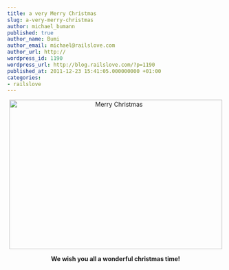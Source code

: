 ```yaml
---
title: a very Merry Christmas
slug: a-very-merry-christmas
author: michael_bumann
published: true
author_name: Bumi
author_email: michael@railslove.com
author_url: http://
wordpress_id: 1190
wordpress_url: http://blog.railslove.com/?p=1190
published_at: 2011-12-23 15:41:05.000000000 +01:00
categories:
- railslove
---
```

<p style="text-align: center;"><a href="http://blog.railslove.com/wp-content/uploads/2011/12/weihnachtskarte_thumb1.jpg">
<img class="aligncenter size-full wp-image-1196" title="Merry Christmas" src="http://blog.railslove.com/wp-content/uploads/2011/12/weihnachtskarte_thumb1.jpg" alt="Merry Christmas" width="495" height="347" /></a></p>
<p style="text-align: center;"><strong>We wish you all a wonderful christmas time!</strong></p>
